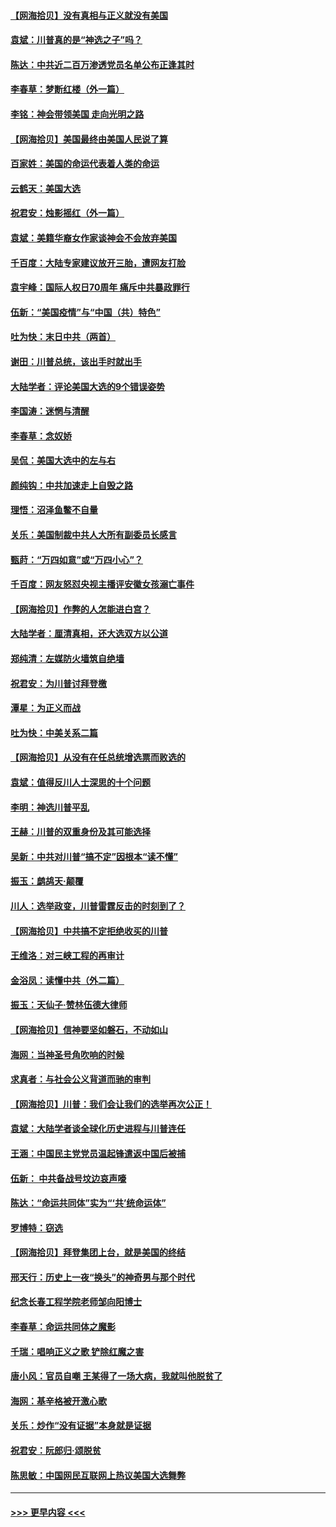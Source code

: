 #### [【网海拾贝】没有真相与正义就没有美国](../pages/nsc993/n12621885.md?t=12160151) 
#### [袁斌：川普真的是“神选之子”吗？](../pages/nsc993/n12621749.md?t=12160151) 
#### [陈达：中共近二百万渗透党员名单公布正逢其时](../pages/nsc993/n12620870.md?t=12160151) 
#### [李春草：梦断红楼（外一篇）](../pages/nsc993/n12619122.md?t=12160151) 
#### [李铭：神会带领美国 走向光明之路](../pages/nsc993/n12618584.md?t=12160151) 
#### [【网海拾贝】美国最终由美国人民说了算](../pages/nsc993/n12617255.md?t=12160151) 
#### [百家姓：美国的命运代表着人类的命运](../pages/nsc993/n12615838.md?t=12160151) 
#### [云鹤天：美国大选](../pages/nsc993/n12615994.md?t=12160151) 
#### [祝君安：烛影摇红（外一篇）](../pages/nsc993/n12615975.md?t=12160151) 
#### [袁斌：美籍华裔女作家谈神会不会放弃美国](../pages/nsc993/n12615263.md?t=12160151) 
#### [千百度：大陆专家建议放开三胎，遭网友打脸](../pages/nsc993/n12614456.md?t=12160151) 
#### [袁宇峰：国际人权日70周年 痛斥中共暴政罪行](../pages/nsc993/n12611965.md?t=12160151) 
#### [伍新：“美国疫情”与“中国（共）特色”](../pages/nsc993/n12611463.md?t=12160151) 
#### [吐为快：末日中共（两首）](../pages/nsc993/n12611461.md?t=12160151) 
#### [谢田：川普总统，该出手时就出手](../pages/nsc993/n12610905.md?t=12160151) 
#### [大陆学者：评论美国大选的9个错误姿势](../pages/nsc993/n12609586.md?t=12160151) 
#### [李国涛：迷惘与清醒](../pages/nsc993/n12607532.md?t=12160151) 
#### [李春草：念奴娇](../pages/nsc993/n12607083.md?t=12160151) 
#### [吴侃：美国大选中的左与右](../pages/nsc993/n12607054.md?t=12160151) 
#### [颜纯钩：中共加速走上自毁之路](../pages/nsc993/n12606473.md?t=12160151) 
#### [理悟：沼泽鱼鳖不自量](../pages/nsc993/n12606454.md?t=12160151) 
#### [关乐：美国制裁中共人大所有副委员长感言](../pages/nsc993/n12606442.md?t=12160151) 
#### [甄莳：“万四如意”或“万四小心”？](../pages/nsc993/n12606091.md?t=12160151) 
#### [千百度：网友怒怼央视主播评安徽女孩溺亡事件](../pages/nsc993/n12605370.md?t=12160151) 
#### [【网海拾贝】作弊的人怎能进白宫？](../pages/nsc993/n12603546.md?t=12160151) 
#### [大陆学者：厘清真相，还大选双方以公道](../pages/nsc993/n12603475.md?t=12160151) 
#### [郑纯清：左媒防火墙筑自绝墙](../pages/nsc993/n12602226.md?t=12160151) 
#### [祝君安：为川普讨拜登檄](../pages/nsc993/n12602199.md?t=12160151) 
#### [潭星：为正义而战](../pages/nsc993/n12600926.md?t=12160151) 
#### [吐为快：中美关系二篇](../pages/nsc993/n12600908.md?t=12160151) 
#### [【网海拾贝】从没有在任总统增选票而败选的](../pages/nsc993/n12600435.md?t=12160151) 
#### [袁斌：值得反川人士深思的十个问题](../pages/nsc993/n12600332.md?t=12160151) 
#### [李明：神选川普平乱](../pages/nsc993/n12599751.md?t=12160151) 
#### [王赫：川普的双重身份及其可能选择](../pages/nsc993/n12599723.md?t=12160151) 
#### [吴新：中共对川普“搞不定”因根本“读不懂”](../pages/nsc993/n12599502.md?t=12160151) 
#### [振玉：鹧鸪天‧颠覆](../pages/nsc993/n12599494.md?t=12160151) 
#### [川人：选举政变，川普雷霆反击的时刻到了？](../pages/nsc993/n12599291.md?t=12160151) 
#### [【网海拾贝】中共搞不定拒绝收买的川普](../pages/nsc993/n12598955.md?t=12160151) 
#### [王维洛：对三峡工程的再审计](../pages/nsc993/n12598436.md?t=12160151) 
#### [金浴凤：读懂中共（外二篇）](../pages/nsc993/n12597943.md?t=12160151) 
#### [振玉：天仙子‧赞林伍德大律师](../pages/nsc993/n12597929.md?t=12160151) 
#### [【网海拾贝】信神要坚如磐石，不动如山](../pages/nsc993/n12597901.md?t=12160151) 
#### [海网：当神圣号角吹响的时候](../pages/nsc993/n12595891.md?t=12160151) 
#### [求真者：与社会公义背道而驰的审判](../pages/nsc993/n12595868.md?t=12160151) 
#### [【网海拾贝】川普：我们会让我们的选举再次公正！](../pages/nsc993/n12594930.md?t=12160151) 
#### [袁斌：大陆学者谈全球化历史进程与川普连任](../pages/nsc993/n12594690.md?t=12160151) 
#### [王涵：中国民主党党员温起锋遣返中国后被捕](../pages/nsc993/n12594540.md?t=12160151) 
#### [伍新： 中共备战号坟边哀声嚎](../pages/nsc993/n12593086.md?t=12160151) 
#### [陈达：“命运共同体”实为“‘共’统命运体”](../pages/nsc993/n12590865.md?t=12160151) 
#### [罗博特：窃选](../pages/nsc993/n12590619.md?t=12160151) 
#### [【网海拾贝】拜登集团上台，就是美国的终结](../pages/nsc993/n12589725.md?t=12160151) 
#### [邢天行：历史上一夜“换头”的神奇男与那个时代](../pages/nsc993/n12589424.md?t=12160151) 
#### [纪念长春工程学院老师邹向阳博士](../pages/nsc993/n12585390.md?t=12160151) 
#### [李春草：命运共同体之魔影](../pages/nsc993/n12585026.md?t=12160151) 
#### [千瑞：唱响正义之歌 铲除红魔之害](../pages/nsc993/n12585002.md?t=12160151) 
#### [唐小风：官员自嘲 王某得了一场大病，我就叫他脱贫了](../pages/nsc993/n12584981.md?t=12160151) 
#### [海网：基辛格被开激心歌](../pages/nsc993/n12584946.md?t=12160151) 
#### [关乐：炒作“没有证据”本身就是证据](../pages/nsc993/n12583146.md?t=12160151) 
#### [祝君安：阮郎归‧颂脱贫](../pages/nsc993/n12583119.md?t=12160151) 
#### [陈思敏：中国网民互联网上热议美国大选舞弊](../pages/nsc993/n12582845.md?t=12160151) 

----
#### [ >>> 更早内容 <<< ](../indexes/nsc993-earlier.md)
